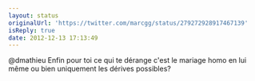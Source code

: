 ```yaml
---
layout: status
originalUrl: 'https://twitter.com/marcgg/status/279272928917467139'
isReply: true
date: 2012-12-13 17:13:49
---
```


@dmathieu Enfin pour toi ce qui te dérange c'est le mariage homo en lui même ou bien uniquement les dérives possibles?
